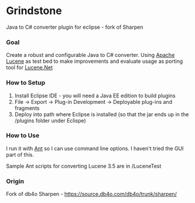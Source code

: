 # Grindstone

Java to C# converter plugin for eclipse - fork of Sharpen

### Goal

Create a robust and configurable Java to C# converter. Using [Apache Lucene](http://lucene.apache.org/core) as test bed to make improvements and evaluate usage as porting tool for [Lucene.Net](http://incubator.apache.org/lucene.net)

### How to Setup

1. Install Eclipse IDE - you will need a Java EE edition to build plugins
2. File -> Export -> Plug-in Development -> Deployable plug-ins and fragments
3. Deploy into path where Eclipse is installed (so that the jar ends up in the /plugins folder under Eclispe)

### How to Use

I run it with [Ant](http://ant.apache.org/) so I can use command line options. I haven't tried the GUI part of this.

Sample Ant scripts for converting Lucene 3.5 are in /LuceneTest

### Origin

Fork of db4o Sharpen - https://source.db4o.com/db4o/trunk/sharpen/